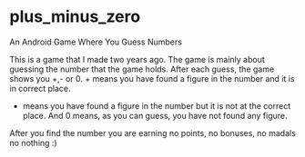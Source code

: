 # plus_minus_zero
An Android Game Where You Guess Numbers

This is a game that I made two years ago.
The game is mainly about guessing the number that the game holds.
After each guess, the game shows you +,- or 0. + means you have found a figure in the number and it is in correct place.
- means you have found a figure in the number but it is not at the correct place.
And 0 means, as you can guess, you have not found any figure.

After you find the number you are earning no points, no bonuses, no madals no nothing :)


